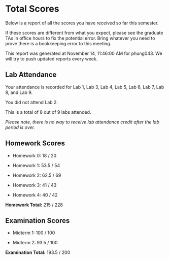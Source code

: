# Total Scores

Below is a report of all the scores you have received so far this semester.

If these scores are different from what you expect, please see the graduate TAs in office hours to fix the potential error. Bring whatever you need to prove there is a bookkeeping error to this meeting.



This report was generated at November 14, 11:46:00 AM for phung043. We will try to push updated reports every week.

## Lab Attendance

Your attendance is recorded for Lab 1, Lab 3, Lab 4, Lab 5, Lab 6, Lab 7, Lab 8,  and Lab 9.

You did not attend Lab 2.

This is a total of 8 out of 9 labs attended.



*Please note, there is no way to receive lab attendance credit after the lab period is over.*



## Homework Scores



- Homework 0: 18 / 20



- Homework 1: 53.5 / 54



- Homework 2: 62.5 / 69



- Homework 3: 41 / 43



- Homework 4: 40 / 42



**Homework Total:** 215 / 228



## Examination Scores



- Midterm 1: 100 / 100



- Midterm 2: 93.5 / 100



**Examination Total:** 193.5 / 200



